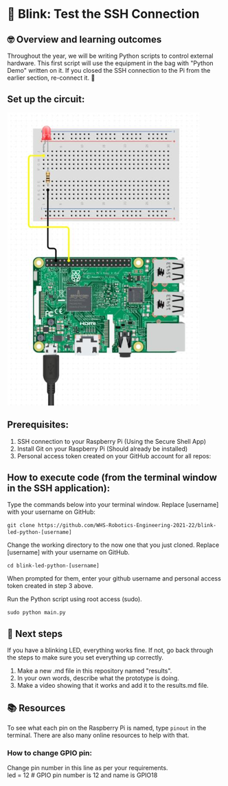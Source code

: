 # :robot: Blink: Test the SSH Connection

## 🤓 Overview and learning outcomes 

Throughout the year, we will be writing Python scripts to control external hardware.  This first script will use the equipment in the bag with "Python Demo" written on it. If you closed the SSH connection to the Pi from the earlier section, re-connect it. 🚀

## Set up the circuit:
![The Python Demo Circuit](https://github.com/WHS-Robotics-Test-Org/Robotics_Engineering_Book/blob/master/Images/Python_demo.jpg)

## Prerequisites: 
  1. SSH connection to your Raspberry Pi (Using the Secure Shell App)
  2. Install Git on your Raspberry Pi (Should already be installed)
  3. Personal access token created on your GitHub account for all repos:
    
## How to execute code (from the terminal window in the SSH application):

Type the commands below into your terminal window.  Replace [username] with your username on GitHub:

    git clone https://github.com/WHS-Robotics-Engineering-2021-22/blink-led-python-[username]
    
Change the working directory to the now one that you just cloned. Replace [username] with your username on GitHub.

    cd blink-led-python-[username]

When prompted for them, enter your github username and personal access token created in step 3 above.

Run the Python script using root access (sudo).

    sudo python main.py

## 📝 Next steps

If you have a blinking LED, everything works fine. If not, go back through the steps to make sure you set everything up correctly.

  1. Make a new .md file in this repository named "results".
  2. In your own words, describe what the prototype is doing.
  3. Make a video showing that it works and add it to the results.md file.

## 📚  Resources 

To see what each pin on the Raspberry Pi is named, type `pinout` in the terminal.  There are also many online resources to help with that.

### How to change GPIO pin:
  Change pin number in this line as per your requirements.  
  led = 12 # GPIO pin number is 12 and name is GPIO18
